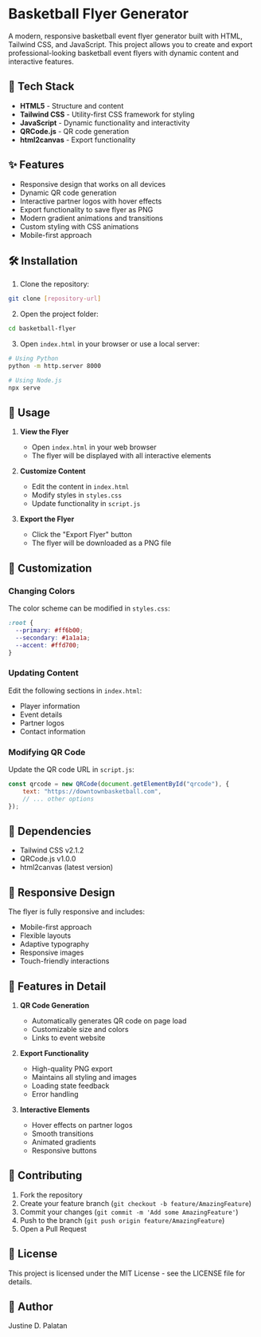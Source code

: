 # Basketball Flyer Generator

A modern, responsive basketball event flyer generator built with HTML, Tailwind CSS, and JavaScript. This project allows you to create and export professional-looking basketball event flyers with dynamic content and interactive features.

## 🚀 Tech Stack

- **HTML5** - Structure and content
- **Tailwind CSS** - Utility-first CSS framework for styling
- **JavaScript** - Dynamic functionality and interactivity
- **QRCode.js** - QR code generation
- **html2canvas** - Export functionality

## ✨ Features

- Responsive design that works on all devices
- Dynamic QR code generation
- Interactive partner logos with hover effects
- Export functionality to save flyer as PNG
- Modern gradient animations and transitions
- Custom styling with CSS animations
- Mobile-first approach

## 🛠️ Installation

1. Clone the repository:
```bash
git clone [repository-url]
```

2. Open the project folder:
```bash
cd basketball-flyer
```

3. Open `index.html` in your browser or use a local server:
```bash
# Using Python
python -m http.server 8000

# Using Node.js
npx serve
```

## 📝 Usage

1. **View the Flyer**
   - Open `index.html` in your web browser
   - The flyer will be displayed with all interactive elements

2. **Customize Content**
   - Edit the content in `index.html`
   - Modify styles in `styles.css`
   - Update functionality in `script.js`

3. **Export the Flyer**
   - Click the "Export Flyer" button
   - The flyer will be downloaded as a PNG file

## 🎨 Customization

### Changing Colors
The color scheme can be modified in `styles.css`:
```css
:root {
  --primary: #ff6b00;
  --secondary: #1a1a1a;
  --accent: #ffd700;
}
```

### Updating Content
Edit the following sections in `index.html`:
- Player information
- Event details
- Partner logos
- Contact information

### Modifying QR Code
Update the QR code URL in `script.js`:
```javascript
const qrcode = new QRCode(document.getElementById("qrcode"), {
    text: "https://downtownbasketball.com",
    // ... other options
});
```

## 🔧 Dependencies

- Tailwind CSS v2.1.2
- QRCode.js v1.0.0
- html2canvas (latest version)

## 📱 Responsive Design

The flyer is fully responsive and includes:
- Mobile-first approach
- Flexible layouts
- Adaptive typography
- Responsive images
- Touch-friendly interactions

## 🎯 Features in Detail

1. **QR Code Generation**
   - Automatically generates QR code on page load
   - Customizable size and colors
   - Links to event website

2. **Export Functionality**
   - High-quality PNG export
   - Maintains all styling and images
   - Loading state feedback
   - Error handling

3. **Interactive Elements**
   - Hover effects on partner logos
   - Smooth transitions
   - Animated gradients
   - Responsive buttons

## 🤝 Contributing

1. Fork the repository
2. Create your feature branch (`git checkout -b feature/AmazingFeature`)
3. Commit your changes (`git commit -m 'Add some AmazingFeature'`)
4. Push to the branch (`git push origin feature/AmazingFeature`)
5. Open a Pull Request

## 📄 License

This project is licensed under the MIT License - see the LICENSE file for details.

## 👥 Author

Justine D. Palatan
